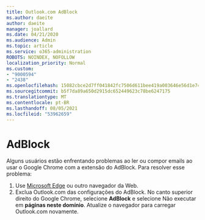 ```yaml
---
title: Outlook.com AdBlock
ms.author: daeite
author: daeite
manager: joallard
ms.date: 04/21/2020
ms.audience: Admin
ms.topic: article
ms.service: o365-administration
ROBOTS: NOINDEX, NOFOLLOW
localization_priority: Normal
ms.custom:
- "9000594"
- "2438"
ms.openlocfilehash: 15082cbce2d7ff041842fc7506d611bee419a003646e56d1e7488981dd4d7020
ms.sourcegitcommit: b5f7da89a650d2915dc652449623c78be6247175
ms.translationtype: MT
ms.contentlocale: pt-BR
ms.lasthandoff: 08/05/2021
ms.locfileid: "53962659"
---
```

# <a name="adblock"></a>AdBlock

Alguns usuários estão enfrentando problemas ao ler ou compor emails ao usar o Google Chrome com a extensão do AdBlock. Para resolver esse problema:

1. Use [Microsoft Edge](https://www.microsoft.com/windows/microsoft-edge) ou outro navegador da Web.
1. Exclua Outlook.com das configurações do AdBlock. No canto superior direito do Google Chrome, selecione **AdBlock** e selecione Não executar em **páginas neste domínio**. Atualize o navegador para carregar Outlook.com novamente.